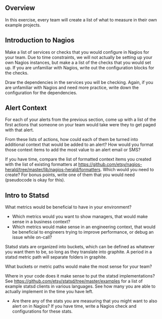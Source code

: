 ## Overview

In this exercise, every team will create a list of what to measure in their own example projects.

## Introduction to Nagios

Make a list of services or checks that you would configure in Nagios for your team. Due to time constraints, we will not actually be setting up your own Nagios instances, but make a a list of the checks that you would set up. If you are unfamiliar with Nagios, write out the configuration blocks for the checks.

Draw the dependencies in the services you will be checking. Again, if you are unfamiliar with Nagios and need more practice, write down the configuration for the dependencies.

## Alert Context

For each of your alerts from the previous section, come up with a list of the first actions that someone on your team would take were they to get paged with that alert.

From these lists of actions, how could each of them be turned into additional context that would be added to an alert? How would you format those context items to add the most value to an alert email or SMS?

If you have time, compare the list of formatted context items you created with the list of existing formatters at https://github.com/etsy/nagios-herald/tree/master/lib/nagios-herald/formatters. Which would you need to create? For bonus points, write one of them that you would need (pseudocode is okay for this).

## Intro to Statsd

What metrics would be beneficial to have in your environment?

* Which metrics would you want to show managers, that would make sense in a business context?
* Which metrics would make sense in an engineering context, that would be beneficial to engineers trying to improve performance, or debug an issue while on-call?

Statsd stats are organized into buckets, which can be defined as whatever you want them to be, so long as they translate into graphite. A period in a statsd metric path will separate folders in graphite.

What buckets or metric paths would make the most sense for your team?

Where in your code does it make sense to put the statsd implementations? See https://github.com/etsy/statsd/tree/master/examples for a list of example statsd clients in various languages. See how many you are able to actually implement in the time you have left.

* Are there any of the stats you are measuring that you might want to also alert on in Nagios? If you have time, write a Nagios check and configurations for these stats.
